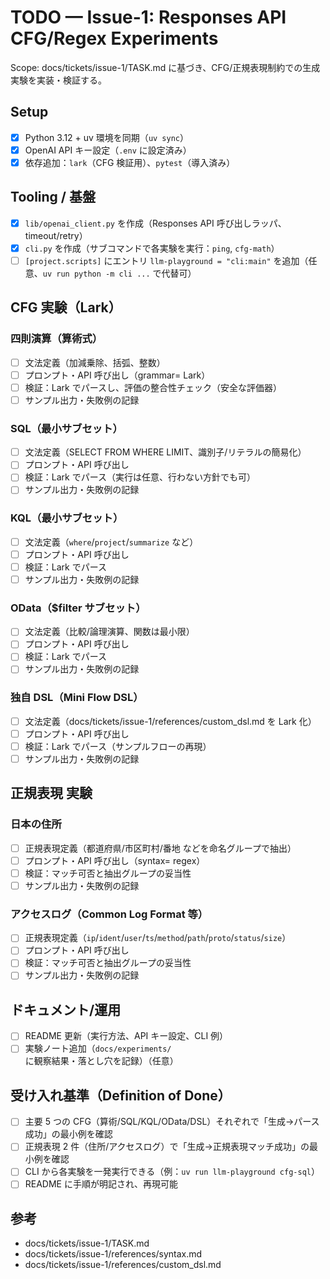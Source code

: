 # TODO — Issue-1: Responses API CFG/Regex Experiments

Scope: docs/tickets/issue-1/TASK.md に基づき、CFG/正規表現制約での生成実験を実装・検証する。

## Setup
- [x] Python 3.12 + uv 環境を同期（`uv sync`）
- [x] OpenAI API キー設定（`.env` に設定済み）
- [x] 依存追加：`lark`（CFG 検証用）、`pytest`（導入済み）

## Tooling / 基盤
- [x] `lib/openai_client.py` を作成（Responses API 呼び出しラッパ、timeout/retry）
- [x] `cli.py` を作成（サブコマンドで各実験を実行：`ping`, `cfg-math`）
- [ ] `[project.scripts]` にエントリ `llm-playground = "cli:main"` を追加（任意、`uv run python -m cli ...` で代替可）

## CFG 実験（Lark）

### 四則演算（算術式）
- [ ] 文法定義（加減乗除、括弧、整数）
- [ ] プロンプト・API 呼び出し（grammar= Lark）
- [ ] 検証：Lark でパースし、評価の整合性チェック（安全な評価器）
- [ ] サンプル出力・失敗例の記録

### SQL（最小サブセット）
- [ ] 文法定義（SELECT FROM WHERE LIMIT、識別子/リテラルの簡易化）
- [ ] プロンプト・API 呼び出し
- [ ] 検証：Lark でパース（実行は任意、行わない方針でも可）
- [ ] サンプル出力・失敗例の記録

### KQL（最小サブセット）
- [ ] 文法定義（`where`/`project`/`summarize` など）
- [ ] プロンプト・API 呼び出し
- [ ] 検証：Lark でパース
- [ ] サンプル出力・失敗例の記録

### OData（$filter サブセット）
- [ ] 文法定義（比較/論理演算、関数は最小限）
- [ ] プロンプト・API 呼び出し
- [ ] 検証：Lark でパース
- [ ] サンプル出力・失敗例の記録

### 独自 DSL（Mini Flow DSL）
- [ ] 文法定義（docs/tickets/issue-1/references/custom_dsl.md を Lark 化）
- [ ] プロンプト・API 呼び出し
- [ ] 検証：Lark でパース（サンプルフローの再現）
- [ ] サンプル出力・失敗例の記録

## 正規表現 実験

### 日本の住所
- [ ] 正規表現定義（都道府県/市区町村/番地 などを命名グループで抽出）
- [ ] プロンプト・API 呼び出し（syntax= regex）
- [ ] 検証：マッチ可否と抽出グループの妥当性
- [ ] サンプル出力・失敗例の記録

### アクセスログ（Common Log Format 等）
- [ ] 正規表現定義（`ip`/`ident`/`user`/`ts`/`method`/`path`/`proto`/`status`/`size`）
- [ ] プロンプト・API 呼び出し
- [ ] 検証：マッチ可否と抽出グループの妥当性
- [ ] サンプル出力・失敗例の記録

## ドキュメント/運用
- [ ] README 更新（実行方法、API キー設定、CLI 例）
- [ ] 実験ノート追加（`docs/experiments/` に観察結果・落とし穴を記録）（任意）

## 受け入れ基準（Definition of Done）
- [ ] 主要 5 つの CFG（算術/SQL/KQL/OData/DSL）それぞれで「生成→パース成功」の最小例を確認
- [ ] 正規表現 2 件（住所/アクセスログ）で「生成→正規表現マッチ成功」の最小例を確認
- [ ] CLI から各実験を一発実行できる（例：`uv run llm-playground cfg-sql`）
- [ ] README に手順が明記され、再現可能

## 参考
- docs/tickets/issue-1/TASK.md
- docs/tickets/issue-1/references/syntax.md
- docs/tickets/issue-1/references/custom_dsl.md
